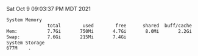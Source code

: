 Sat Oct  9 09:03:37 PM MDT 2021
```bash
System Memory
               total        used        free      shared  buff/cache   available
Mem:           7.7Gi       750Mi       4.7Gi       8.0Mi       2.2Gi       6.6Gi
Swap:          7.6Gi       215Mi       7.4Gi
System Storage
677M	.
```
```bash
